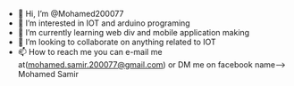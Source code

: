 - 👋 Hi, I’m @Mohamed200077
- 👀 I’m interested in IOT and arduino programing
- 🌱 I’m currently learning web div and mobile application making
- 💞️ I’m looking to collaborate on anything related to IOT
- 📫 How to reach me you can e-mail me at(mohamed.samir.200077@gmail.com) or DM me on facebook name--> Mohamed Samir

<!---
Mohamed200077/Mohamed200077 is a ✨ special ✨ repository because its `README.md` (this file) appears on your GitHub profile.
You can click the Preview link to take a look at your changes.
--->

